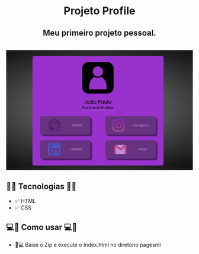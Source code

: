 
<h1 align="center">Projeto Profile</h1>
<h2 align="center">Meu primeiro projeto pessoal.</h2>
<br>
<div align="center">
    <img width="700px" src="/_images/projeto3.gif" alt="Gif Projeto Profile">
</div>


<h2>🚀🚀 Tecnologias 🚀🚀</h2>

- ✅ HTML
- ✅ CSS

<h2> 💻📲 Como usar 💻📲 </h2>

- 📱💻 Baixe o Zip e execute o Index.html no diretório pagesml




